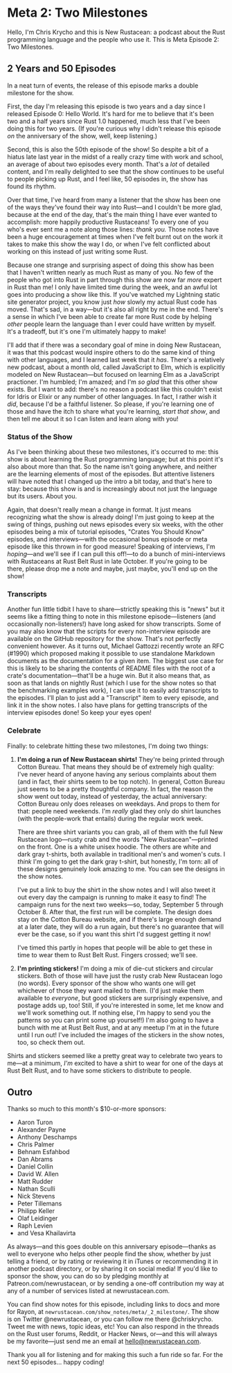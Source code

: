 # Meta 2: Two Milestones

Hello, I'm Chris Krycho and this is New Rustacean: a podcast about the Rust programming language and the people who use it. This is Meta Episode 2: Two Milestones.

## 2 Years and 50 Episodes

In a neat turn of events, the release of this episode marks a double milestone for the show.

First, the day I'm releasing this episode is two years and a day since I released Episode 0: Hello World. It's hard for me to believe that it's been two and a half years since Rust 1.0 happened, much less that I've been doing this for two years. (If you're curious why I didn't release this episode *on* the anniversary of the show, well, keep listening.)

Second, this is also the 50th episode of the show! So despite a bit of a hiatus late last year in the midst of a really crazy time with work and school, an average of about two episodes every month. That's a *lot* of detailed content, and I'm really delighted to see that the show continues to be useful to people picking up Rust, and I feel like, 50 episodes in, the show has found its rhythm.

Over that time, I've heard from many a listener that the show has been one of the ways they've found their way into Rust—and I couldn't be more glad, because at the end of the day, that's the main thing I have ever wanted to accomplish: more happily productive Rustaceans! To every one of you who's ever sent me a note along those lines: *thank you.* Those notes have been a huge encouragement at times when I've felt burnt out on the work it takes to make this show the way I do, or when I've felt conflicted about working on this instead of just writing some Rust.

Because one strange and surprising aspect of doing this show has been that I haven't written nearly as much Rust as many of you. No few of the people who got into Rust in part through this show are now far *more* expert in Rust than me! I only have limited time during the week, and an awful lot goes into producing a show like this. If you've watched my Lightning static site generator project, you know just *how* slowly my actual Rust code has moved. That's sad, in a way—but it's also all right by me in the end. There's a sense in which I've been able to create far more Rust code by helping *other* people learn the language than I ever could have written by myself. It's a tradeoff, but it's one I'm ultimately happy to make!

I'll add that if there was a secondary goal of mine in doing New Rustacean, it was that this podcast would inspire others to do the same kind of thing with other languages, and I learned last week that it *has*. There's a relatively new podcast, about a month old, called JavaScript to Elm, which is explicitly modeled on New Rustacean—but focused on learning Elm as a JavaScript practioner. I'm humbled; I'm amazed; and I'm *so glad* that this other show exists. But I want to add: there's no reason a podcast like this couldn't exist for Idris or Elixir or any number of other languages. In fact, I rather wish it *did*, because I'd be a faithful listener. So please, if you're learning one of those and have the itch to share what you're learning, *start that show*, and then tell me about it so I can listen and learn along with you!

### Status of the Show

As I've been thinking about these two milestones, it's occurred to me: this show is about learning the Rust programming language; but at this point it's also about more than that. So the name isn't going anywhere, and neither are the learning elements of most of the episodes. But attentive listeners will have noted that I changed up the intro a bit today, and that's here to stay: because this show is and is increasingly about not just the language but its users. About you.

Again, that doesn't really mean a change in format. It just means recognizing what the show is already doing! I'm just going to keep at the swing of things, pushing out news episodes every six weeks, with the other episodes being a mix of tutorial episodes, "Crates You Should Know" episodes, and interviews—with the occasional bonus episode or meta episode like this thrown in for good measure! Speaking of interviews, I'm *hoping*—and we'll see if I can pull this off!—to do a bunch of mini-interviews with Rustaceans at Rust Belt Rust in late October. If you're going to be there, please drop me a note and maybe, just maybe, you'll end up on the show!

### Transcripts

Another fun little tidbit I have to share—strictly speaking this is "news" but it seems like a fitting thing to note in this milestone episode—listeners (and occasionally non-listeners!) have long asked for show transcripts. Some of you may also know that the scripts for every non-interview episode are available on the GitHub repository for the show. That's not perfectly convenient however. As it turns out, Michael Gattozzi recently wrote an RFC (#1990) which proposed making it possible to use standalone Markdown documents as the documentation for a given item. The biggest use case for this is likely to be sharing the contents of README files with the root of a crate's documentation—that'll be a huge win. But it also means that, as soon as that lands on nightly Rust (which I use for the show notes so that the benchmarking examples work), I can use it to easily add transcripts to the episodes. I'll plan to just add a "Transcript" item to every episode, and link it in the show notes. I also have plans for getting transcripts of the interview episodes done! So keep your eyes open!

### Celebrate

Finally: to celebrate hitting these two milestones, I'm doing two things:

1. **I'm doing a run of New Rustacean shirts!** They're being printed through Cotton Bureau. That means they should be of extremely high quality: I've never heard of anyone having any serious complaints about them (and in fact, their shirts seem to be top notch). In general, Cotton Bureau just seems to be a pretty thoughtful company. In fact, the reason the show went out today, instead of yesterday, the actual anniversary: Cotton Bureau only does releases on weekdays. And props to them for that: people need weekends. I'm *really* glad they only do shirt launches (with the people-work that entails) during the regular work week.

	There are three shirt variants you can grab, all of them with the full New Rustacean logo—rusty crab and the words "New Rustacean"—printed on the front. One is a white unisex hoodie. The others are white and dark gray t-shirts, both available in traditional men's and women's cuts. I *think* I'm going to get the dark gray t-shirt, but honestly, I'm torn: all of these designs genuinely look amazing to me. You can see the designs in the show notes.

	I've put a link to buy the shirt in the show notes and I will also tweet it out every day the campaign is running to make it easy to find! The campaign runs for the next two weeks—so, today, September 5 through October 8. After that, the first run will be complete. The design does stay on the Cotton Bureau website, and if there's large enough demand at a later date, they will do a run again, but there's no guarantee that will ever be the case, so if you want this shirt I'd suggest getting it now!

	I've timed this partly in hopes that people will be able to get these in time to wear them to Rust Belt Rust. Fingers crossed; we'll see.

2. **I'm printing stickers!** I'm doing a mix of die-cut stickers and circular stickers. Both of those will have just the rusty crab New Rustacean logo (no words). Every sponsor of the show who wants one will get whichever of those they want mailed to them. (I'd just make them available to *everyone*, but good stickers are surprisingly expensive, and postage adds up, too! Still, if you're interested in some, let me know and we'll work something out. If nothing else, I'm happy to send you the patterns so you can print some up yourself!) I'm also going to have a bunch with me at Rust Belt Rust, and at any meetup I'm at in the future until I run out! I've included the images of the stickers in the show notes, too, so check them out.

Shirts and stickers seemed like a pretty great way to celebrate two years to me—at a minimum, *I'm* excited to have a shirt to wear for one of the days at Rust Belt Rust, and to have some stickers to distribute to people.

## Outro

Thanks so much to this month's $10-or-more sponsors:

- Aaron Turon
- Alexander Payne
- Anthony Deschamps
- Chris Palmer
- Behnam Esfahbod
- Dan Abrams
- Daniel Collin
- David W. Allen
- Matt Rudder
- Nathan Sculli
- Nick Stevens
- Peter Tillemans
- Philipp Keller
- Olaf Leidinger
- Raph Levien
- and Vesa Khailavirta

As always—and this goes double on this anniversary episode—thanks as well to everyone who helps other people find the show, whether by just telling a friend, or by rating or reviewing it in iTunes or recommending it in another podcast directory, or by sharing it on social media! If you'd like to sponsor the show, you can do so by pledging monthly at Patreon.com/newrustacean, or by sending a one-off contribution my way at any of a number of services listed at newrustacean.com.

You can find show notes for this episode, including links to docs and more for Rayon, at `newrustacean.com/show_notes/meta/_2_milestone/`. The show is on Twitter @newrustacean, or you can follow me there @chriskrycho. Tweet me with news, topic ideas, etc! You can also respond in the threads on the Rust user forums, Reddit, or Hacker News, or—and this will always be my favorite—just send me an email at hello@newrustacean.com.

Thank you all for listening and for making this such a fun ride so far.
For the next 50 episodes… happy coding!
